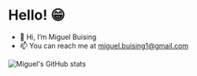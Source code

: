# Hello! 😁
- 👋 Hi, I’m Miguel Buising
- 📫 You can reach me at miguel.buising1@gmail.com


![Miguel's GitHub stats](https://github-readme-stats.vercel.app/api?username=m1ggy&count_private=true&show_icons=true&theme=react)

<!---
m1ggy/m1ggy is a ✨ special ✨ repository because its `README.md` (this file) appears on your GitHub profile.
You can click the Preview link to take a look at your changes.
--->
